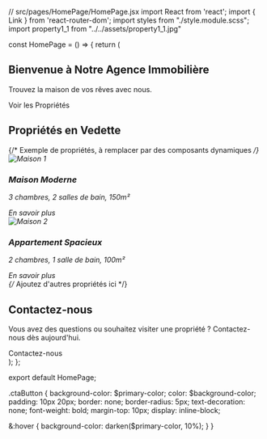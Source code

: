 // src/pages/HomePage/HomePage.jsx
import React from 'react';
import { Link } from 'react-router-dom';
import styles from "./style.module.scss";
import property1_1 from "../../assets/property1_1.jpg"

const HomePage = () => {
  return (
    <div className={styles.homePage}>
      <section className={styles.hero}>
        <div className={styles.heroContent}>
          <h1>Bienvenue à Notre Agence Immobilière</h1>
          <p>Trouvez la maison de vos rêves avec nous.</p>
          <Link to="/properties" className={styles.ctaButton}>Voir les Propriétés</Link>
        </div>
      </section>
      <section className={styles.featuredProperties}>
        <h2>Propriétés en Vedette</h2>
        <div className={styles.propertiesList}>
          {/* Exemple de propriétés, à remplacer par des composants dynamiques */}
          <div className={styles.propertyCard}>
            <img src={property1_1} alt="Maison 1" />
            <h3>Maison Moderne</h3>
            <p>3 chambres, 2 salles de bain, 150m²</p>
            <Link to="/properties/1" className={styles.moreInfo}>En savoir plus</Link>
          </div>
          <div className={styles.propertyCard}>
            <img src="/assets/house2.jpg" alt="Maison 2" />
            <h3>Appartement Spacieux</h3>
            <p>2 chambres, 1 salle de bain, 100m²</p>
            <Link to="/properties/2" className={styles.moreInfo}>En savoir plus</Link>
          </div>
          {/* Ajoutez d'autres propriétés ici */}
        </div>
      </section>
      <section className={styles.contactSection}>
        <h2>Contactez-nous</h2>
        <p>Vous avez des questions ou souhaitez visiter une propriété ? Contactez-nous dès aujourd'hui.</p>
        <Link to="/contact" className={styles.ctaButton}>Contactez-nous</Link>
      </section>
    </div>
  );
};

export default HomePage;



.ctaButton {
  background-color: $primary-color;
  color: $background-color;
  padding: 10px 20px;
  border: none;
  border-radius: 5px;
  text-decoration: none;
  font-weight: bold;
  margin-top: 10px;
  display: inline-block;

  &:hover {
    background-color: darken($primary-color, 10%);
  }
}